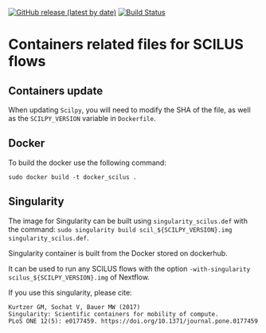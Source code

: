 [![GitHub release (latest by date)](https://img.shields.io/github/v/release/scilus/containers-scilus)](https://github.com/scilus/containers-scilus/releases)
[![Build Status](https://travis-ci.org/scilus/containers-scilus.svg?branch=master)](https://travis-ci.org/scilus/containers-scilus)

Containers related files for SCILUS flows
=========================================

Containers update
-----------------
When updating `Scilpy`, you will need to modify the SHA of the file, as well as
the `SCILPY_VERSION` variable in `Dockerfile`.

Docker
------
To build the docker use the following command:

`sudo docker build -t docker_scilus .`

Singularity
-----------
The image for Singularity can be built using `singularity_scilus.def` with the command:
`sudo singularity build scil_${SCILPY_VERSION}.img singularity_scilus.def`.

Singularity container is built from the Docker stored on dockerhub.

It can be used to run any SCILUS flows with the option
`-with-singularity scilus_${SCILPY_VERSION}.img` of Nextflow.

If you use this singularity, please cite:

```
Kurtzer GM, Sochat V, Bauer MW (2017)
Singularity: Scientific containers for mobility of compute.
PLoS ONE 12(5): e0177459. https://doi.org/10.1371/journal.pone.0177459
```
